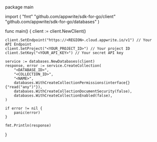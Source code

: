 package main

import (
    "fmt"
    "github.com/appwrite/sdk-for-go/client"
    "github.com/appwrite/sdk-for-go/databases"
)

func main() {
    client := client.NewClient()

    client.SetEndpoint("https://<REGION>.cloud.appwrite.io/v1") // Your API Endpoint
    client.SetProject("<YOUR_PROJECT_ID>") // Your project ID
    client.SetKey("<YOUR_API_KEY>") // Your secret API key

    service := databases.NewDatabases(client)
    response, error := service.CreateCollection(
        "<DATABASE_ID>",
        "<COLLECTION_ID>",
        "<NAME>",
        databases.WithCreateCollectionPermissions(interface{}{"read("any")"}),
        databases.WithCreateCollectionDocumentSecurity(false),
        databases.WithCreateCollectionEnabled(false),
    )

    if error != nil {
        panic(error)
    }

    fmt.Println(response)
}
